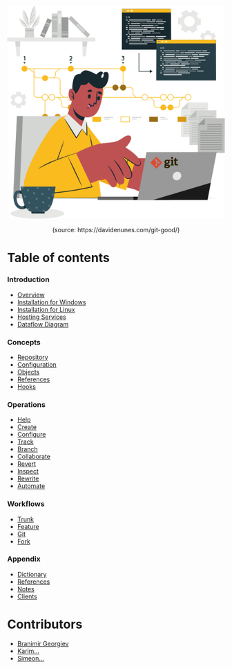 <p align='center'>
 <img src='Assets/banners/git_illustration.png' />
</p>

<p align="center"> (source: https://davidenunes.com/git-good/) </p>

# Table of contents

### Introduction
- [Overview](/01-Introduction/01-git-overview.md)
- [Installation for Windows](/01-Introduction/02-git-windows.md)
- [Installation for Linux](/01-Introduction/03-git-linux.md)
- [Hosting Services](/01-Introduction/04-git-hosting.md)
- [Dataflow Diagram](01-Introduction/05-git-dataflow.md)

### Concepts
- [Repository](02-Concepts/01-git-repository.md)
- [Configuration](02-Concepts/02-git-configuration.md)
- [Objects](02-Concepts/03-git-objects.md)
- [References](02-Concepts/05-git-references.md)
- [Hooks](02-Concepts/09-git-hooks.md)

### Operations
- [Help](03-Operations/01-Help/readme.md)
- [Create](03-Operations/02-Create/readme.md)
- [Configure](03-Operations/03-Configure/readme.md)
- [Track](03-Operations/04-Track/readme.md)
- [Branch](03-Operations/05-Branch/readme.md)
- [Collaborate](03-Operations/06-Collaborate/readme.md)
- [Revert](03-Operations/07-Revert/readme.md)
- [Inspect](03-Operations/08-Inspect/readme.md)
- [Rewrite](03-Operations/09-Rewrite/readme.md)
- [Automate](03-Operations/10-Automate/readme.md)

### Workflows
- [Trunk](04-Workflows/01-trunk.md)
- [Feature](04-Workflows/02-feature.md)
- [Git](04-Workflows/03-git.md)
- [Fork](04-Workflows/04-fork.md)

### Appendix
- [Dictionary](/05-Appendix/dictionary.md)
- [References](/05-Appendix/references.md)
- [Notes](05-Appendix/notes.md)
- [Clients](05-Appendix/clients.md)

# Contributors
 - [Branimir Georgiev](https://github.com/braboj)
 - [Karim...](https://github.com/Karim06V)
 - [Simeon...](https://github.com/3SGK3)



